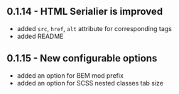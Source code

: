 ## 0.1.14 - HTML Serialier is improved
* added `src`, `href`, `alt` attribute for corresponding tags 
* added README

## 0.1.15 - New configurable options
* added an option for BEM mod prefix
* added an option for SCSS nested classes tab size
